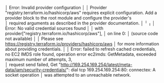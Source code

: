│ Error: Invalid provider configuration
│
│ Provider "registry.terraform.io/hashicorp/aws" requires explicit configuration. Add a provider block to the root module and configure the provider's     
│ required arguments as described in the provider documentation.
│
╵
╷
│ Error: No valid credential sources found
│
│   with provider["registry.terraform.io/hashicorp/aws"],
│   on <empty> line 0:
│   (source code not available)
│
│ Please see https://registry.terraform.io/providers/hashicorp/aws
│ for more information about providing credentials.
│
│ Error: failed to refresh cached credentials, no EC2 IMDS role found, operation error ec2imds: GetMetadata, exceeded maximum number of attempts, 3,       
│ request send failed, Get "http://169.254.169.254/latest/meta-data/iam/security-credentials/": dial tcp 169.254.169.254:80: connectex: A socket operation 
│ was attempted to an unreachable network.

